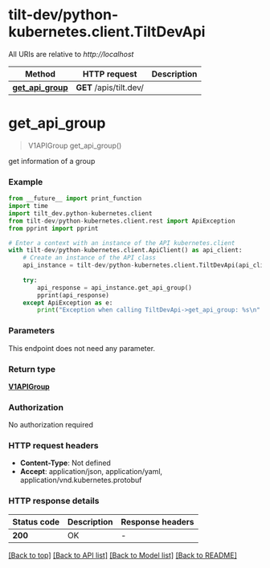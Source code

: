 # tilt-dev/python-kubernetes.client.TiltDevApi

All URIs are relative to *http://localhost*

Method | HTTP request | Description
------------- | ------------- | -------------
[**get_api_group**](TiltDevApi.md#get_api_group) | **GET** /apis/tilt.dev/ | 


# **get_api_group**
> V1APIGroup get_api_group()



get information of a group

### Example

```python
from __future__ import print_function
import time
import tilt_dev.python-kubernetes.client
from tilt-dev/python-kubernetes.client.rest import ApiException
from pprint import pprint

# Enter a context with an instance of the API kubernetes.client
with tilt-dev/python-kubernetes.client.ApiClient() as api_client:
    # Create an instance of the API class
    api_instance = tilt-dev/python-kubernetes.client.TiltDevApi(api_client)
    
    try:
        api_response = api_instance.get_api_group()
        pprint(api_response)
    except ApiException as e:
        print("Exception when calling TiltDevApi->get_api_group: %s\n" % e)
```

### Parameters
This endpoint does not need any parameter.

### Return type

[**V1APIGroup**](V1APIGroup.md)

### Authorization

No authorization required

### HTTP request headers

 - **Content-Type**: Not defined
 - **Accept**: application/json, application/yaml, application/vnd.kubernetes.protobuf

### HTTP response details
| Status code | Description | Response headers |
|-------------|-------------|------------------|
**200** | OK |  -  |

[[Back to top]](#) [[Back to API list]](../README.md#documentation-for-api-endpoints) [[Back to Model list]](../README.md#documentation-for-models) [[Back to README]](../README.md)

